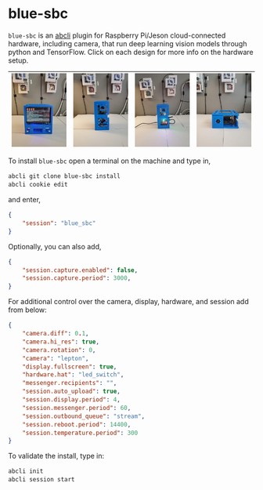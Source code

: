 # blue-sbc

`blue-sbc` is an [abcli](https://github.com/kamangir/awesome-bash-cli) plugin for Raspberry Pi/Jeson cloud-connected hardware, including camera, that run deep learning vision models through python and TensorFlow. Click on each design for more info on the hardware setup.

| [![image](https://github.com/kamangir/blue-bracket/raw/main/images/blue3-1.jpg)](https://github.com/kamangir/blue-bracket/blob/main/designs/blue3.md) | [![image](https://github.com/kamangir/blue-bracket/raw/main/images/chenar-grove-1.jpg)](https://github.com/kamangir/blue-bracket/blob/main/designs/chenar-grove.md) | [![image](https://github.com/kamangir/blue-bracket/raw/main/images/cube-1.jpg)](https://github.com/kamangir/blue-bracket/blob/main/designs/cube.md) | [![image](https://github.com/kamangir/blue-bracket/raw/main/images/eye_nano-1.jpg)](https://github.com/kamangir/blue-bracket/blob/main/designs/eye_nano.md) | 
|---|---|---|---|

To install `blue-sbc` open a terminal on the machine and type in,
```bash
abcli git clone blue-sbc install
abcli cookie edit
```
and enter,
```json
{
    "session": "blue_sbc"
}
```

Optionally, you can also add,
```json
{
    "session.capture.enabled": false,
    "session.capture.period": 3000,
}
```

For additional control over the camera, display, hardware, and session add from below:
```json
{
    "camera.diff": 0.1,
    "camera.hi_res": true,
    "camera.rotation": 0,
    "camera": "lepton",
    "display.fullscreen": true,
    "hardware.hat": "led_switch",
    "messenger.recipients": "",
    "session.auto_upload": true,
    "session.display.period": 4,
    "session.messenger.period": 60,
    "session.outbound_queue": "stream",
    "session.reboot.period": 14400,
    "session.temperature.period": 300
}
```

To validate the install, type in:
```bash
abcli init
abcli session start
```